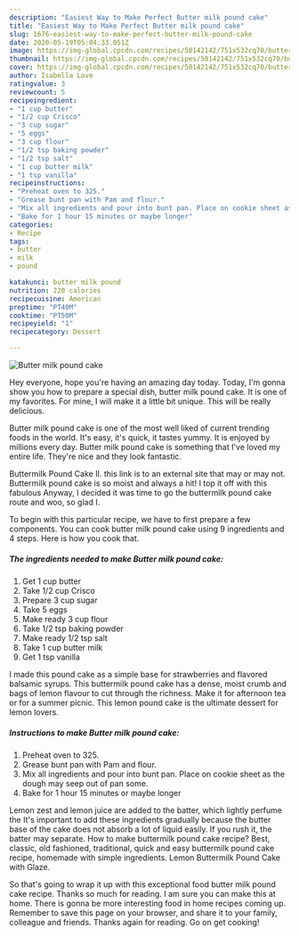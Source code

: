 ```yaml
---
description: "Easiest Way to Make Perfect Butter milk pound cake"
title: "Easiest Way to Make Perfect Butter milk pound cake"
slug: 1676-easiest-way-to-make-perfect-butter-milk-pound-cake
date: 2020-05-19T05:04:33.051Z
image: https://img-global.cpcdn.com/recipes/50142142/751x532cq70/butter-milk-pound-cake-recipe-main-photo.jpg
thumbnail: https://img-global.cpcdn.com/recipes/50142142/751x532cq70/butter-milk-pound-cake-recipe-main-photo.jpg
cover: https://img-global.cpcdn.com/recipes/50142142/751x532cq70/butter-milk-pound-cake-recipe-main-photo.jpg
author: Isabella Love
ratingvalue: 3
reviewcount: 5
recipeingredient:
- "1 cup butter"
- "1/2 cup Crisco"
- "3 cup sugar"
- "5 eggs"
- "3 cup flour"
- "1/2 tsp baking powder"
- "1/2 tsp salt"
- "1 cup butter milk"
- "1 tsp vanilla"
recipeinstructions:
- "Preheat oven to 325."
- "Grease bunt pan with Pam and flour."
- "Mix all ingredients and pour into bunt pan. Place on cookie sheet as the dough may seep out of pan some."
- "Bake for 1 hour 15 minutes or maybe longer"
categories:
- Recipe
tags:
- butter
- milk
- pound

katakunci: butter milk pound 
nutrition: 220 calories
recipecuisine: American
preptime: "PT40M"
cooktime: "PT50M"
recipeyield: "1"
recipecategory: Dessert

---
```



![Butter milk pound cake](https://img-global.cpcdn.com/recipes/50142142/751x532cq70/butter-milk-pound-cake-recipe-main-photo.jpg)

Hey everyone, hope you're having an amazing day today. Today, I'm gonna show you how to prepare a special dish, butter milk pound cake. It is one of my favorites. For mine, I will make it a little bit unique. This will be really delicious.

Butter milk pound cake is one of the most well liked of current trending foods in the world. It's easy, it's quick, it tastes yummy. It is enjoyed by millions every day. Butter milk pound cake is something that I've loved my entire life. They're nice and they look fantastic.

Buttermilk Pound Cake II. this link is to an external site that may or may not. Buttermilk pound cake is so moist and always a hit! I top it off with this fabulous Anyway, I decided it was time to go the buttermilk pound cake route and woo, so glad I.


To begin with this particular recipe, we have to first prepare a few components. You can cook butter milk pound cake using 9 ingredients and 4 steps. Here is how you cook that.

<!--inarticleads1-->

##### The ingredients needed to make Butter milk pound cake:

1. Get 1 cup butter
1. Take 1/2 cup Crisco
1. Prepare 3 cup sugar
1. Take 5 eggs
1. Make ready 3 cup flour
1. Take 1/2 tsp baking powder
1. Make ready 1/2 tsp salt
1. Take 1 cup butter milk
1. Get 1 tsp vanilla


I made this pound cake as a simple base for strawberries and flavored balsamic syrups. This buttermilk pound cake has a dense, moist crumb and bags of lemon flavour to cut through the richness. Make it for afternoon tea or for a summer picnic. This lemon pound cake is the ultimate dessert for lemon lovers. 

<!--inarticleads2-->

##### Instructions to make Butter milk pound cake:

1. Preheat oven to 325.
1. Grease bunt pan with Pam and flour.
1. Mix all ingredients and pour into bunt pan. Place on cookie sheet as the dough may seep out of pan some.
1. Bake for 1 hour 15 minutes or maybe longer


Lemon zest and lemon juice are added to the batter, which lightly perfume the It&#39;s important to add these ingredients gradually because the butter base of the cake does not absorb a lot of liquid easily. If you rush it, the batter may separate. How to make buttermilk pound cake recipe? Best, classic, old fashioned, traditional, quick and easy buttermilk pound cake recipe, homemade with simple ingredients. Lemon Buttermilk Pound Cake with Glaze. 

So that's going to wrap it up with this exceptional food butter milk pound cake recipe. Thanks so much for reading. I am sure you can make this at home. There is gonna be more interesting food in home recipes coming up. Remember to save this page on your browser, and share it to your family, colleague and friends. Thanks again for reading. Go on get cooking!

